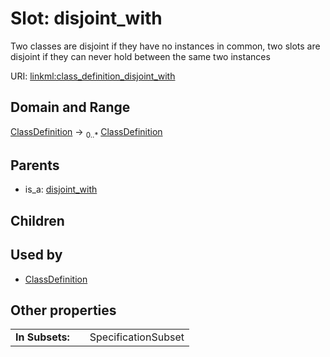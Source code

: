 
# Slot: disjoint_with

Two classes are disjoint if they have no instances in common, two slots are disjoint if they can never hold between the same two instances

URI: [linkml:class_definition_disjoint_with](https://w3id.org/linkml/class_definition_disjoint_with)


## Domain and Range

[ClassDefinition](ClassDefinition.md) &#8594;  <sub>0..\*</sub> [ClassDefinition](ClassDefinition.md)

## Parents

 *  is_a: [disjoint_with](disjoint_with.md)

## Children


## Used by

 * [ClassDefinition](ClassDefinition.md)

## Other properties

|  |  |  |
| --- | --- | --- |
| **In Subsets:** | | SpecificationSubset |
